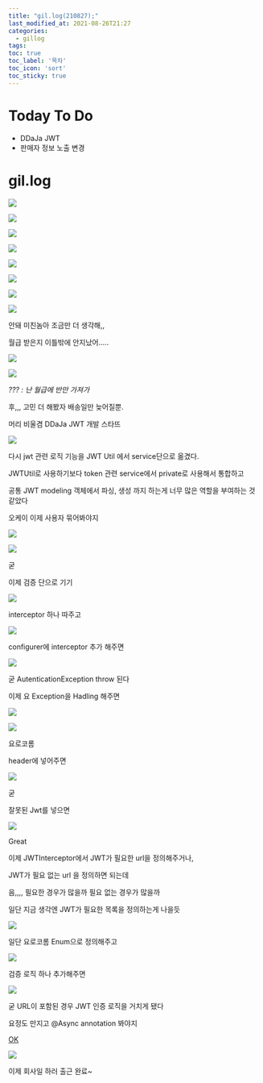 ```yaml
---
title: "gil.log(210827);"
last_modified_at: 2021-08-26T21:27
categories: 
  - gillog
tags:
toc: true
toc_label: '목차'
toc_icon: 'sort'
toc_sticky: true
---
```

# Today To Do

- DDaJa JWT
- 판매자 정보 노출 변경


# gil.log

![](https://images.velog.io/images/gillog/post/52afe6ee-3b1d-4572-813a-adc7a469c7ab/image.png)

![](https://images.velog.io/images/gillog/post/c5ccbe1e-4261-48f1-9148-d35211fe8fb0/image.png)

![](https://images.velog.io/images/gillog/post/dbdd5732-cac2-42e7-8712-7639235e4209/image.png)


![](https://images.velog.io/images/gillog/post/1b3c0632-a08b-4f4d-8ca4-2501373464a7/image.png)

![](https://images.velog.io/images/gillog/post/db3cb607-60aa-4fe9-b787-c35a16b60c88/image.png)

![](https://images.velog.io/images/gillog/post/7edbccbc-fbd3-48b4-82f2-60aabc9bc7a4/image.png)



![](https://images.velog.io/images/gillog/post/cc3c37a2-7776-4b30-b697-98d782a60051/image.png)




![](https://images.velog.io/images/gillog/post/a1d3b52f-d4a1-4aea-929a-8ddd8e6d11cc/image.png)

안돼 미친놈아 조금만 더 생각해,,

월급 받은지 이틀밖에 안지났어.....

![](https://images.velog.io/images/gillog/post/93f1ae37-7e3b-43ad-ba07-2d4a7cb539c9/image.png)

![](https://images.velog.io/images/gillog/post/73c573f1-a38b-4ebe-97ca-4e262f646fb0/image.png)

_??? : 난 월급에 반만 가져가_


후,,, 고민 더 해봤자 배송일만 늦어질뿐.


머리 비울겸 DDaJa JWT 개발 스타뜨

![](https://images.velog.io/images/gillog/post/de51cc70-ab30-4f8c-827a-9db8277c2ea2/image.png)


다시 jwt 관련 로직 기능을 JWT Util 에서 service단으로 옮겼다.

JWTUtil로 사용하기보다 token 관련 service에서 private로 사용해서 통합하고

공통 JWT modeling 객체에서 파싱, 생성 까지 하는게 너무 많은 역할을 부여하는 것 같았다

오케이 이제 사용자 묶어봐야지

![](https://images.velog.io/images/gillog/post/a9fe84db-0bd4-4985-beab-28c93f3817d7/image.png)

![](https://images.velog.io/images/gillog/post/4a66f18b-23f4-43d4-8fab-855dd4b1e5d9/image.png)

굳

이제 검증 단으로 기기


![](https://images.velog.io/images/gillog/post/a19da30d-790c-49b5-8418-2586c83dff37/image.png)

interceptor 하나 따주고

![](https://images.velog.io/images/gillog/post/13549ea9-0625-43a0-9af7-f2a1e0a645e6/image.png)

configurer에 interceptor 추가 해주면

![](https://images.velog.io/images/gillog/post/7f88ac86-f083-4c45-83fc-66202b90371b/image.png)

굳 AutenticationException throw 된다

이제 요 Exception을 Hadling 해주면

![](https://images.velog.io/images/gillog/post/8281accc-9edd-4847-8dc9-698ce7cdfcec/image.png)

![](https://images.velog.io/images/gillog/post/cd0d7870-c4bd-4077-ad57-4a66b4025d75/image.png)

요로코롬


header에 넣어주면

![](https://images.velog.io/images/gillog/post/ef51dd35-efd3-4517-98e2-e984be9adff9/image.png)

굳

잘못된 Jwt를 넣으면

![](https://images.velog.io/images/gillog/post/2b58f226-a5d3-4ee5-883d-9938a06839d5/image.png)

Great

이제 JWTInterceptor에서 JWT가 필요한 url을 정의해주거나,

JWT가 필요 없는 url 을 정의하면 되는데

음,,,, 필요한 경우가 많을까 필요 없는 경우가 많을까

일단 지금 생각엔 JWT가 필요한 목록을 정의하는게 나을듯

![](https://images.velog.io/images/gillog/post/3655a597-a8fa-4e10-8ee1-2e0251f57f78/image.png)

일단 요로코롬 Enum으로 정의해주고

![](https://images.velog.io/images/gillog/post/e68f62a4-7ab9-41fd-b27a-57d9a1232aea/image.png)

검증 로직 하나 추가해주면


![](https://images.velog.io/images/gillog/post/06d9b511-0186-4337-9b64-ad78a236ea98/image.png)

굳 URL이 포함된 경우 JWT 인증 로직을 거치게 됐다

요정도 만지고 @Async annotation 봐야지

[OK](https://velog.io/@gillog/Spring-Async-Annotation%EB%B9%84%EB%8F%99%EA%B8%B0-%EB%A9%94%EC%86%8C%EB%93%9C-%EC%82%AC%EC%9A%A9%ED%95%98%EA%B8%B0)

![](https://images.velog.io/images/gillog/post/85987f41-1454-4aa4-897d-b4edb0ce47bd/image.png)

이제 회사일 하러 출근 완료~